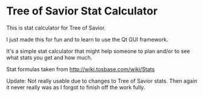 # Tree of Savior Stat Calculator
This is stat calculator for Tree of Savior. 

I just made this for fun and to learn to use the Qt GUI framework.

It's a simple stat calculator that might help someone to plan and/or to see what stats you get and how much.

Stat formulas taken from http://wiki.tosbase.com/wiki/Stats

Update: Not really usable due to changes to Tree of Savior stats. Then again it never really was as I forgot to finish off the work fully.
